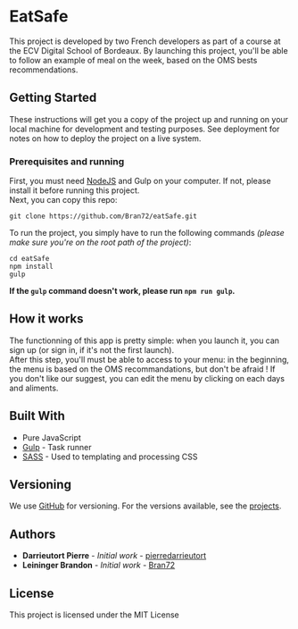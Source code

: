 # EatSafe

This project is developed by two French developers as part of a course at the ECV Digital School of Bordeaux.
By launching this project, you'll be able to follow an example of meal on the week, based on the OMS
bests recommendations.

## Getting Started
These instructions will get you a copy of the project up and running on your local machine for development and testing purposes.
See deployment for notes on how to deploy the project on a live system.

### Prerequisites and running
First, you must need [NodeJS](https://nodejs.org/en/) and Gulp on your computer. If not, please install it before running this project.  
Next, you can copy this repo: 

```
git clone https://github.com/Bran72/eatSafe.git
```

To run the project, you simply have to run the following commands *(please make sure you're on the root path of the project)*:
```
cd eatSafe
npm install
gulp
```

**If the `gulp` command doesn't work, please run `npm run gulp`.**

## How it works
The functionning of this app is pretty simple: when you launch it, you can sign up (or sign in, if it's not the first launch).  
After this step, you'll must be able to access to your menu: in the beginning, the menu is based on the OMS recommandations, but don't be afraid ! If
you don't like our suggest, you can edit the menu by clicking on each days and aliments.

## Built With
* Pure JavaScript
* [Gulp](https://gulpjs.com/) - Task runner
* [SASS](https://sass-lang.com/) - Used to templating and processing CSS


## Versioning

We use [GitHub](https://github.com/) for versioning. For the versions available, see the [projects](https://github.com/Bran72/eatSafe/projects). 

## Authors

* **Darrieutort Pierre** - *Initial work* - [pierredarrieutort](https://github.com/pierredarrieutort)
* **Leininger Brandon** - *Initial work* - [Bran72](https://github.com/Bran72)

## License

This project is licensed under the MIT License
